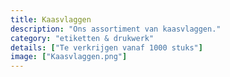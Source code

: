 ```yaml
---
title: Kaasvlaggen
description: "Ons assortiment van kaasvlaggen."
category: "etiketten & drukwerk"
details: ["Te verkrijgen vanaf 1000 stuks"]
image: ["Kaasvlaggen.png"]
---
```

